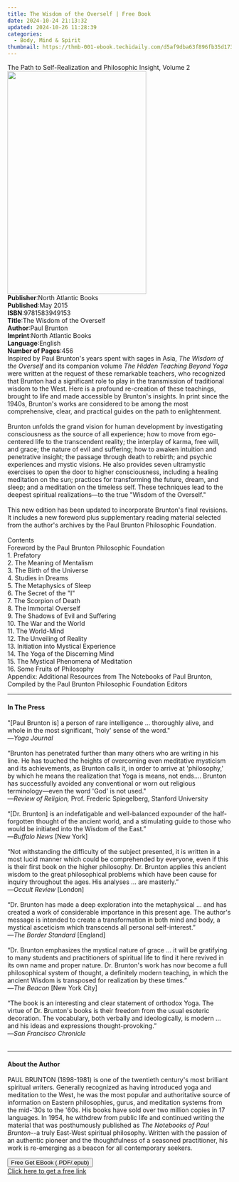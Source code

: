 ```yaml
---
title: The Wisdom of the Overself | Free Book
date: 2024-10-24 21:13:32
updated: 2024-10-26 11:28:39
categories:
  - Body, Mind & Spirit
thumbnail: https://thmb-001-ebook.techidaily.com/d5af9dba63f896fb35d17396c8670e1bda30819f59ae7c847ea782608ee68100.jpg
---
```

<main id="book-container">
  <div class="flex flex-col">
    <div class="book-brief flex-1 py-6 px-4 sm:p-6 md:py-10 md:px-8">
      <!-- brief-->
      <div class="book-brief-main">
        The Path to Self-Realization and Philosophic Insight, Volume 2
      </div>
    </div>
    <div
      class="book-meta-info flex-1 grid gap-4 col-start-1 col-end-3 row-start-1 sm:mb-6 sm:grid-cols-4 lg:gap-6 lg:col-start-2 lg:row-end-6 lg:row-span-6 lg:mb-0"
    >
      <div
        class="book-meta-info-left place-content-center mt-4 p-4 text-sm leading-6 col-start-2 col-span-2 dark:text-slate-400"
      >
        <img
          class="w-full h-500 object-cover rounded-lg sm:h-255 sm:col-span-2 lg:col-span-full"
          src="https://img-001-ebook.techidaily.com/d44ad3338b869e2a596c4cd5aa2db4e0fd5288d1a04b19e5b9587076802ca5fd.jpg"
          alt=""
          width="312"
          height="500"
        />
      </div>
      <div
        class="book-meta-info-right mt-2 col-start-1 row-start-2 col-span-3 self-center"
      >
        <!-- meta data  -->
        <div class="flex flex-col px-4 md:px-8">
          <div class="flex-1">
            <strong>Publisher</strong>:<span class="px-2"
              >North Atlantic Books</span
            >
          </div>
          <div class="flex-1">
            <strong>Published</strong>:<span class="px-2">May 2015</span>
          </div>
          <div class="flex-1">
            <strong>ISBN</strong>:<span class="px-2">9781583949153</span>
          </div>
          <div class="flex-1">
            <strong>Title</strong>:<span class="px-2"
              >The Wisdom of the Overself</span
            >
          </div>
          <div class="flex-1">
            <strong>Author</strong>:<span class="px-2">Paul Brunton</span>
          </div>
          <div class="flex-1">
            <strong>Imprint</strong>:<span class="px-2"
              >North Atlantic Books</span
            >
          </div>
          <div class="flex-1">
            <strong>Language</strong>:<span class="px-2">English</span>
          </div>
          <div class="flex-1">
            <strong>Number of Pages</strong>:<span class="px-2">456</span>
          </div>
        </div>
      </div>
    </div>
    <div class="book-description flex-1 py-6 px-4 sm:p-6 md:py-10 md:px-8">
      <div class="book-description-main">
        <div accordion-content="" id="description">
          Inspired by Paul Brunton's years spent with sages in Asia,
          <i>The Wisdom of the Overself&nbsp;</i>and its companion
          volume&nbsp;<i>The Hidden Teaching Beyond Yoga </i>were written at the
          request of these remarkable teachers, who recognized that Brunton had
          a significant role to play in the transmission of traditional wisdom
          to the West. Here&nbsp;is a profound re-creation of these teachings,
          brought to life and made accessible by Brunton's insights. In print
          since the 1940s, Brunton's works are considered to be among the most
          comprehensive, clear, and practical guides on the path to
          enlightenment.&nbsp;<br /><br />Brunton unfolds the grand vision for
          human development by investigating consciousness as the source of all
          experience; how to move from ego-centered life to the transcendent
          reality; the interplay of karma, free will, and grace; the nature of
          evil and suffering; how to awaken intuition and penetrative insight;
          the passage through death to rebirth; and psychic experiences and
          mystic visions. He also provides seven ultramystic exercises to open
          the door to higher consciousness, including a healing meditation on
          the sun; practices for transforming the future, dream, and sleep; and
          a meditation on the timeless self. These techniques lead to the
          deepest spiritual realizations—to the true "Wisdom of the
          Overself."<br /><br />This new edition has been updated to incorporate
          Brunton's final revisions. It includes a new foreword plus
          supplementary reading material selected from the author's archives by
          the Paul Brunton Philosophic Foundation.<br /><br />Contents<br />Foreword
          by the Paul Brunton Philosophic Foundation <br />1. Prefatory <br />2.
          The Meaning of Mentalism <br />3. The Birth of the Universe<br />4.
          Studies in Dreams<br />5. The Metaphysics of Sleep<br />6. The Secret
          of the "I"<br />7. The Scorpion of Death<br />8. The Immortal Overself
          <br />9. The Shadows of Evil and Suffering<br />10. The War and the
          World<br />11. The World-Mind<br />12. The Unveiling of Reality
          <br />13. Initiation into Mystical Experience <br />14. The Yoga of
          the Discerning Mind <br />15. The Mystical Phenomena of Meditation
          <br />16. Some Fruits of Philosophy<br />Appendix: Additional
          Resources from The Notebooks of Paul Brunton, Compiled by the Paul
          Brunton Philosophic Foundation Editors
        </div>
        <div class="accordion-fader"></div>
      </div>
    </div>
    <div class="book-excerpts flex-1 py-6 px-4 sm:p-6 md:py-10 md:px-8">
      <!-- excerpts-->
      <div class="book-excerpts-main">
        <hr />
        <h4 class="placeholder placeholder-heading">
          <span>In The Press</span>
        </h4>
        <p>
          "[Paul Brunton is] a person of rare intelligence ... thoroughly alive,
          and whole in the most significant, 'holy' sense of the word."<br />
          —<i>Yoga Journal</i>&nbsp;<br /><br />“Brunton has penetrated further
          than many others who are writing in his line. He has touched the
          heights of overcoming even meditative mysticism and its achievements,
          as Brunton calls it, in order to arrive at 'philosophy,' by which he
          means the realization that Yoga is means, not ends.… Brunton has
          successfully avoided any conventional or worn out religious
          terminology—even the word 'God' is not used."<br />—<i
            >Review of Religion,</i
          >
          Prof. Frederic Spiegelberg, Stanford University<br />
          &nbsp;<br />
          “[Dr. Brunton] is an indefatigable and well-balanced expounder of the
          half-forgotten thought of the ancient world, and a stimulating guide
          to those who would be initiated into the Wisdom of the East.”<br />—<i
            >Buffalo News</i
          >
          [New York]<br />
          &nbsp;<br />
          “Not withstanding the difficulty of the subject presented, it is
          written in a most lucid manner which could be comprehended by
          everyone, even if this is their first book on the higher philosophy.
          Dr. Brunton applies this ancient wisdom to the great philosophical
          problems which have been cause for inquiry throughout the ages. His
          analyses … are masterly.”<br />—<i>Occult Review</i> [London]<br />
          &nbsp;<br />
          “Dr. Brunton has made a deep exploration into the metaphysical … and
          has created a work of considerable importance in this present age. The
          author's message is intended to create a transformation in both mind
          and body, a mystical asceticism which transcends all personal
          self-interest.”<br />—<i>The Border Standard</i> [England]<br />
          &nbsp;<br />
          “Dr. Brunton emphasizes the mystical nature of grace … it will be
          gratifying to many students and practitioners of spiritual life to
          find it here revived in its own name and proper nature. Dr. Brunton's
          work has now become a full philosophical system of thought, a
          definitely modern teaching, in which the ancient Wisdom is transposed
          for realization by these times.”<br />—<i>The Beacon</i> [New York
          City]<br />
          &nbsp;<br />
          “The book is an interesting and clear statement of orthodox Yoga. The
          virtue of Dr. Brunton's books is their freedom from the usual esoteric
          decoration. The vocabulary, both verbally and ideologically, is modern
          … and his ideas and expressions thought-provoking.”<br />—<i
            >San Francisco Chronicle</i
          ><br /><i><br /></i>
        </p>
      </div>
    </div>
    <div class="book-about-author flex-1 py-6 px-4 sm:p-6 md:py-10 md:px-8">
      <!-- about author-->
      <div class="book-main-author-main">
        <hr />
        <h4 class="placeholder placeholder-heading">
          <span>About the Author</span>
        </h4>
        <p>
          PAUL BRUNTON (1898-1981) is one of the twentieth century's most
          brilliant spiritual writers. Generally recognized as having introduced
          yoga and meditation to the West, he was the most popular and
          authoritative source of information on Eastern philosophies, gurus,
          and meditation systems from the mid-'30s to the '60s. His books have
          sold over two million copies in 17 languages.&nbsp;In 1954, he
          withdrew from public life and continued writing the material that was
          posthumously published as&nbsp;<i>The Notebooks of Paul Brunton</i>--a
          truly East-West spiritual philosophy. Written with the passion of an
          authentic pioneer and the thoughtfulness of a seasoned practitioner,
          his work is re-emerging as a beacon for all contemporary seekers.
        </p>
      </div>
    </div>
    <div class="book-free-get flex-1 py-6 px-4 sm:p-6 md:py-10 md:px-8">
      <button
        id="btn-free-get"
        class="bg-blue-500 hover:bg-blue-700 text-white font-bold py-2 px-4 rounded"
      >
        Free Get EBook (.PDF/.epub)
      </button>
      <div id="countdown-display" class="px-2 text-lg mt-2"></div>
      <a
        id="free-link"
        class="hidden bg-blue-500 hover:bg-blue-700 text-white font-bold py-2 px-4 rounded"
        href="https://www.ebooks.com/en-us/book/1776786/the-wisdom-of-the-overself/paul-brunton/"
        target="_blank"
        >Click here to get a free link</a
      >
    </div>
    <script>
      let countdownTime = 0;
      let countdownInterval = null;
      document
        .getElementById('btn-free-get')
        .addEventListener('click', startCountdown);
      function startCountdown() {
        countdownTime = new Date().getTime() + 60000 * 3;
        countdownInterval = setInterval(updateCountdown, 1000);
        document.getElementById('btn-free-get').disabled = true;
        document
          .getElementById('btn-free-get')
          .classList.add('bg-gray-500', 'cursor-not-allowed');
      }
      function updateCountdown() {
        let currentTime = new Date().getTime();
        let timeLeft = countdownTime - currentTime;
        let secondsLeft = Math.floor(timeLeft / 1000);
        document.getElementById('countdown-display').innerHTML =
          `Remaining time: ${secondsLeft} seconds.`;
        if (secondsLeft <= 0) {
          clearInterval(countdownInterval);
          document.getElementById('btn-free-get').classList.add('hidden');
          document.getElementById('free-link').classList.remove('hidden');
          document.getElementById('countdown-display').innerHTML = '';
        }
      }
    </script>
  </div>
</main>
